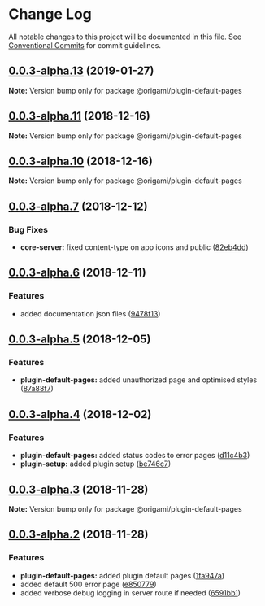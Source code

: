 # Change Log

All notable changes to this project will be documented in this file.
See [Conventional Commits](https://conventionalcommits.org) for commit guidelines.

## [0.0.3-alpha.13](https://github.com/origami-cms/core/tree/master/packages/plugin-default-pages/compare/v0.0.3-alpha.12...v0.0.3-alpha.13) (2019-01-27)

**Note:** Version bump only for package @origami/plugin-default-pages





## [0.0.3-alpha.11](https://github.com/origami-cms/core/tree/master/packages/plugin-default-pages/compare/v0.0.3-alpha.10...v0.0.3-alpha.11) (2018-12-16)

**Note:** Version bump only for package @origami/plugin-default-pages





## [0.0.3-alpha.10](https://github.com/origami-cms/core/tree/master/packages/plugin-default-pages/compare/v0.0.3-alpha.9...v0.0.3-alpha.10) (2018-12-16)

**Note:** Version bump only for package @origami/plugin-default-pages





## [0.0.3-alpha.7](https://github.com/origami-cms/core/tree/master/packages/plugin-default-pages/compare/v0.0.3-alpha.6...v0.0.3-alpha.7) (2018-12-12)


### Bug Fixes

* **core-server:** fixed content-type on app icons and public ([82eb4dd](https://github.com/origami-cms/core/tree/master/packages/plugin-default-pages/commit/82eb4dd))





## [0.0.3-alpha.6](https://github.com/origami-cms/core/tree/master/packages/plugin-default-pages/compare/v0.0.3-alpha.5...v0.0.3-alpha.6) (2018-12-11)


### Features

* added documentation json files ([9478f13](https://github.com/origami-cms/core/tree/master/packages/plugin-default-pages/commit/9478f13))





## [0.0.3-alpha.5](https://github.com/origami-cms/core/tree/master/packages/plugin-default-pages/compare/v0.0.3-alpha.4...v0.0.3-alpha.5) (2018-12-05)


### Features

* **plugin-default-pages:** added unauthorized page and optimised styles ([87a88f7](https://github.com/origami-cms/core/tree/master/packages/plugin-default-pages/commit/87a88f7))





## [0.0.3-alpha.4](https://github.com/origami-cms/core/tree/master/packages/plugin-default-pages/compare/v0.0.3-alpha.3...v0.0.3-alpha.4) (2018-12-02)


### Features

* **plugin-default-pages:** added status codes to error pages ([d11c4b3](https://github.com/origami-cms/core/tree/master/packages/plugin-default-pages/commit/d11c4b3))
* **plugin-setup:** added plugin setup ([be746c7](https://github.com/origami-cms/core/tree/master/packages/plugin-default-pages/commit/be746c7))





## [0.0.3-alpha.3](https://github.com/origami-cms/core/tree/master/packages/plugin-default-pages/compare/v0.0.3-alpha.2...v0.0.3-alpha.3) (2018-11-28)

**Note:** Version bump only for package @origami/plugin-default-pages





## [0.0.3-alpha.2](https://github.com/origami-cms/core/tree/master/packages/plugin-default-pages/compare/v0.0.3-alpha.1...v0.0.3-alpha.2) (2018-11-28)


### Features

* **plugin-default-pages:** added plugin default pages ([1fa947a](https://github.com/origami-cms/core/tree/master/packages/plugin-default-pages/commit/1fa947a))
* added default 500 error page ([e850779](https://github.com/origami-cms/core/tree/master/packages/plugin-default-pages/commit/e850779))
* added verbose debug logging in server route if needed ([6591bb1](https://github.com/origami-cms/core/tree/master/packages/plugin-default-pages/commit/6591bb1))
